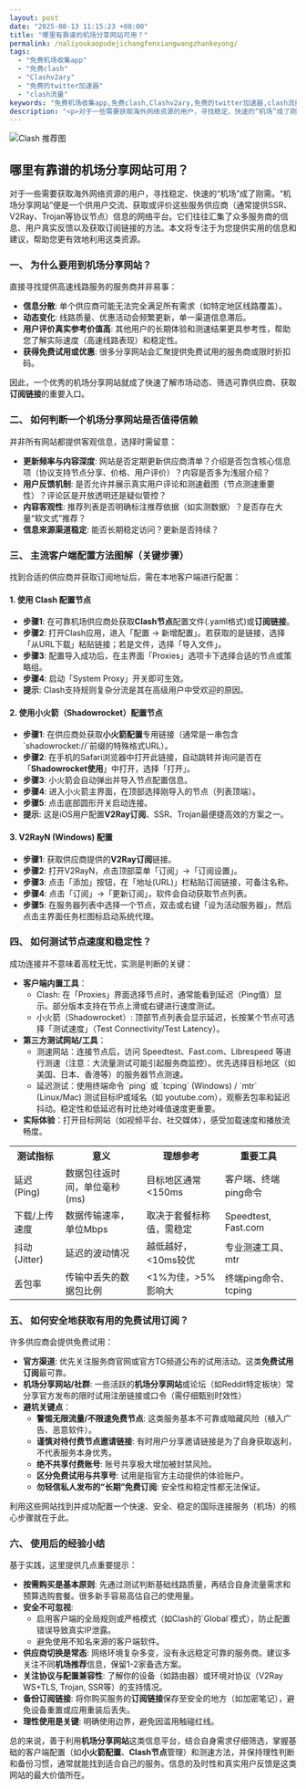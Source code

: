 ```yaml
---
layout: post
date: "2025-08-13 11:15:23 +08:00"
title: "哪里有靠谱的机场分享网站可用？"
permalink: /naliyoukaopudejichangfenxiangwangzhankeyong/
tags:
  - "免费机场收集app"
  - "免费clash"
  - "Clashv2ary"
  - "免费的twitter加速器"
  - "clash流量"
keywords: "免费机场收集app,免费clash,Clashv2ary,免费的twitter加速器,clash流量"
description: "<p>对于一些需要获取海外网络资源的用户，寻找稳定、快速的“机场”成了刚需。“机场分享网站”便是一个供用户交流、获取或评价这些服务供应商（通常提供SSR、V2Ray、Trojan等协议节点）信息的网络平台。它们往往汇集了众多服务商的信息、用户真实反馈以及获取订阅链接的方法。本文将专注于为您提供实用的信息和建议，帮助您更有效地利用这类资源。</p>"
---
```


![Clash 推荐图](https://clashjd.github.io/assets/img/tiktok机场推荐.png)

## 哪里有靠谱的机场分享网站可用？

<p>对于一些需要获取海外网络资源的用户，寻找稳定、快速的“机场”成了刚需。“机场分享网站”便是一个供用户交流、获取或评价这些服务供应商（通常提供SSR、V2Ray、Trojan等协议节点）信息的网络平台。它们往往汇集了众多服务商的信息、用户真实反馈以及获取订阅链接的方法。本文将专注于为您提供实用的信息和建议，帮助您更有效地利用这类资源。</p>
<h3>一、 为什么要用到机场分享网站？</h3>
<p>直接寻找提供高速线路服务的服务商并非易事：</p>
<ul>
<li><strong>信息分散</strong>: 单个供应商可能无法完全满足所有需求（如特定地区线路覆盖）。</li>
<li><strong>动态变化</strong>: 线路质量、优惠活动会频繁更新，单一渠道信息滞后。</li>
<li><strong>用户评价真实参考价值高</strong>: 其他用户的长期体验和测速结果更具参考性，帮助您了解实际速度（高速线路表现）和稳定性。</li>
<li><strong>获得免费试用或优惠</strong>: 很多分享网站会汇聚提供免费试用的服务商或限时折扣码。</li>
</ul>
<p>因此，一个优秀的机场分享网站就成了快速了解市场动态、筛选可靠供应商、获取<strong>订阅链接</strong>的重要入口。</p>
<h3>二、 如何判断一个机场分享网站是否值得信赖</h3>
<p>并非所有网站都提供客观信息，选择时需留意：</p>
<ul>
<li><strong>更新频率与内容深度</strong>: 网站是否定期更新供应商清单？介绍是否包含核心信息项（协议支持节点分享、价格、用户评价）？内容是否多为浅层介绍？</li>
<li><strong>用户反馈机制</strong>: 是否允许并展示真实用户评论和测速截图（节点测速重要性）？评论区是开放透明还是疑似管控？</li>
<li><strong>内容客观性</strong>: 推荐列表是否明确标注推荐依据（如实测数据）？是否存在大量“软文式”推荐？</li>
<li><strong>信息来源渠道稳定</strong>: 能否长期稳定访问？更新是否持续？</li>
</ul>
<h3>三、 主流客户端配置方法图解（关键步骤）</h3>
<p>找到合适的供应商并获取订阅地址后，需在本地客户端进行配置：</p>
<h4>1. 使用 Clash 配置节点</h4>
<ul>
<li><strong>步骤1</strong>: 在可靠机场供应商处获取<strong>Clash节点</strong>配置文件(.yaml格式)或<strong>订阅链接</strong>。</li>
<li><strong>步骤2</strong>: 打开Clash应用，进入「配置 → 新增配置」。若获取的是链接，选择「从URL下载」粘贴链接；若是文件，选择「导入文件」。</li>
<li><strong>步骤3</strong>: 配置导入成功后，在主界面「Proxies」选项卡下选择合适的节点或策略组。</li>
<li><strong>步骤4</strong>: 启动「System Proxy」开关即可生效。</li>
<li><strong>提示</strong>: Clash支持规则复杂分流是其在高级用户中受欢迎的原因。</li>
</ul>
<h4>2. 使用小火箭（Shadowrocket）配置节点</h4>
<ul>
<li><strong>步骤1</strong>: 在供应商处获取<strong>小火箭配置</strong>专用链接（通常是一串包含`shadowrocket://`前缀的特殊格式URL）。</li>
<li><strong>步骤2</strong>: 在手机的Safari浏览器中打开此链接，自动跳转并询问是否在「<strong>Shadowrocket使用</strong>」中打开，选择「打开」。</li>
<li><strong>步骤3</strong>: 小火箭会自动弹出并导入节点配置信息。</li>
<li><strong>步骤4</strong>: 进入小火箭主界面，在顶部选择刚导入的节点（列表顶端）。</li>
<li><strong>步骤5</strong>: 点击底部圆形开关启动连接。</li>
<li><strong>提示</strong>: 这是iOS用户配置<strong>V2Ray订阅</strong>、SSR、Trojan最便捷高效的方案之一。</li>
</ul>
<h4>3. V2RayN (Windows) 配置</h4>
<ul>
<li><strong>步骤1</strong>: 获取供应商提供的<strong>V2Ray订阅</strong>链接。</li>
<li><strong>步骤2</strong>: 打开V2RayN，点击顶部菜单「订阅」->「订阅设置」。</li>
<li><strong>步骤3</strong>: 点击「添加」按钮，在「地址(URL)」栏粘贴订阅链接，可备注名称。</li>
<li><strong>步骤4</strong>: 点击「订阅」->「更新订阅」，软件会自动获取节点列表。</li>
<li><strong>步骤5</strong>: 在服务器列表中选择一个节点，双击或右键「设为活动服务器」，然后点击主界面任务栏图标启动系统代理。</li>
</ul>
<h3>四、 如何测试节点速度和稳定性？</h3>
<p>成功连接并不意味着高枕无忧，实测是判断的关键：</p>
<ul>
<li><strong>客户端内置工具</strong>：
<ul>
<li>Clash: 在「Proxies」界面选择节点时，通常能看到延迟（Ping值）显示。部分版本支持在节点上滑或右键进行速度测试。</li>
<li>小火箭（Shadowrocket）: 顶部节点列表会显示延迟，长按某个节点可选择「测试速度」（Test Connectivity/Test Latency）。</li>
</ul>
</li>
<li><strong>第三方测试网站/工具</strong>：
<ul>
<li>测速网站：连接节点后，访问 Speedtest、Fast.com、Librespeed 等进行测速（注意：大流量测试可能引起服务商监控）。优先选择目标地区（如美国、日本、香港等）的服务器节点测速。</li>
<li>延迟测试：使用终端命令 `ping` 或 `tcping` (Windows) / `mtr` (Linux/Mac) 测试目标IP或域名（如 youtube.com），观察丢包率和延迟抖动。稳定性和低延迟有时比绝对峰值速度更重要。</li>
</ul>
</li>
<li><strong>实际体验</strong>：打开目标网站（如视频平台、社交媒体），感受加载速度和播放流畅度。</li>
</ul>
<table>
<tr>
<th>测试指标</th>
<th>意义</th>
<th>理想参考</th>
<th>重要工具</th>
</tr>
<tr>
<td>延迟 (Ping)</td>
<td>数据包往返时间，单位毫秒(ms)</td>
<td>目标地区通常<150ms</td>
<td>客户端、终端ping命令</td>
</tr>
<tr>
<td>下载/上传速度</td>
<td>数据传输速率，单位Mbps</td>
<td>取决于套餐标称值，需稳定</td>
<td>Speedtest, Fast.com</td>
</tr>
<tr>
<td>抖动 (Jitter)</td>
<td>延迟的波动情况</td>
<td>越低越好，<10ms较优</td>
<td>专业测速工具、mtr</td>
</tr>
<tr>
<td>丢包率</td>
<td>传输中丢失的数据包比例</td>
<td><1%为佳，>5%影响大</td>
<td>终端ping命令、tcping</td>
</tr>
</table>
<h3>五、 如何安全地获取有用的免费试用订阅？</h3>
<p>许多供应商会提供免费试用：</p>
<ul>
<li><strong>官方渠道</strong>: 优先关注服务商官网或官方TG频道公布的试用活动。这类<strong>免费试用订阅</strong>最可靠。</li>
<li><strong>机场分享网站/社群</strong>: 一些活跃的<strong>机场分享网站</strong>或论坛（如Reddit特定板块）常分享官方发布的限时试用注册链接或口令（需仔细甄别时效性）</li>
<li><strong>避坑关键点</strong>：
<ul>
<li><strong>警惕无限流量/不限速免费节点</strong>: 这类服务基本不可靠或暗藏风险（植入广告、恶意软件）。</li>
<li><strong>谨慎对待付费节点邀请链接</strong>: 有时用户分享邀请链接是为了自身获取返利，不代表服务本身优秀。</li>
<li><strong>绝不共享付费账号</strong>: 账号共享极大增加被封禁风险。</li>
<li><strong>区分免费试用与共享号</strong>: 试用是指官方主动提供的体验账户。</li>
<li><strong>勿轻信私人发布的“长期”免费订阅</strong>: 安全性和稳定性都无法保证。</li>
</ul>
</li>
</ul>
<p>利用这些网站找到并成功配置一个快速、安全、稳定的国际连接服务（机场）的核心步骤就在于此。</p>
<h3>六、 使用后的经验小结</h3>
<p>基于实践，这里提供几点重要提示：</p>
<ul>
<li><strong>按需购买是基本原则</strong>: 先通过测试判断基础线路质量，再结合自身流量需求和预算选购套餐。很多新手容易高估自己的使用量。</li>
<li><strong>安全不可忽视</strong>:
<ul>
<li>启用客户端的全局规则或严格模式（如Clash的`Global`模式），防止配置错误导致真实IP泄露。</li>
<li>避免使用不知名来源的客户端软件。</li>
</ul>
</li>
<li><strong>供应商切换是常态</strong>: 网络环境复杂多变，没有永远稳定可靠的服务商。建议多关注不同<strong>机场推荐</strong>信息，保留1-2家备选方案。</li>
<li><strong>关注协议与配置兼容性</strong>: 了解你的设备（如路由器）或环境对协议（V2Ray WS+TLS, Trojan, SSR等）的支持情况。</li>
<li><strong>备份订阅链接</strong>: 将你购买服务的<strong>订阅链接</strong>保存至安全的地方（如加密笔记），避免设备重置或应用重装后丢失。</li>
<li><strong>理性使用是关键</strong>: 明确使用边界，避免因滥用触碰红线。</li>
</ul>
<p>总的来说，善于利用<strong>机场分享网站</strong>这类信息平台，结合自身需求仔细筛选，掌握基础的客户端配置（如<strong>小火箭配置</strong>、<strong>Clash节点</strong>管理）和测速方法，并保持理性判断和备份习惯，通常就能找到适合自己的服务。信息的及时性和真实用户反馈是这类网站的最大价值所在。</p>